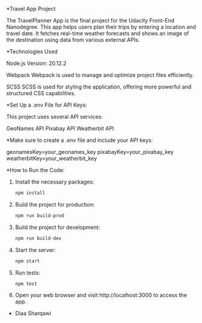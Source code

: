 \*Travel App Project

The TravelPlanner App is the final project for the Udacity Front-End Nanodegree. This app helps users plan their trips by entering a location and travel date. It fetches real-time weather forecasts and shows an image of the destination using data from various external APIs.

\*Technologies Used

Node.js
Version: 20.12.2

Webpack
Webpack is used to manage and optimize project files efficiently.

SCSS
SCSS is used for styling the application, offering more powerful and structured CSS capabilities.

\*Set Up a .env File for API Keys:

This project uses several API services:

GeoNames API
Pixabay API
Weatherbit API

\*Make sure to create a .env file and include your API keys:

geonamesKey=your_geonames_key
pixabayKey=your_pixabay_key
weatherbitKey=your_weatherbit_key

\*How to Run the Code:

1. Install the necessary packages:

   ```bash
   npm install
   ```

2. Build the project for production:

   ```bash
   npm run build-prod
   ```

3. Build the project for development:

   ```bash
   npm run build-dev
   ```

4. Start the server:

   ```bash
   npm start
   ```

5. Run tests:

   ```bash
   npm test
   ```

6. Open your web browser and visit http://localhost:3000 to access the app.

- Diaa Sharqawi
